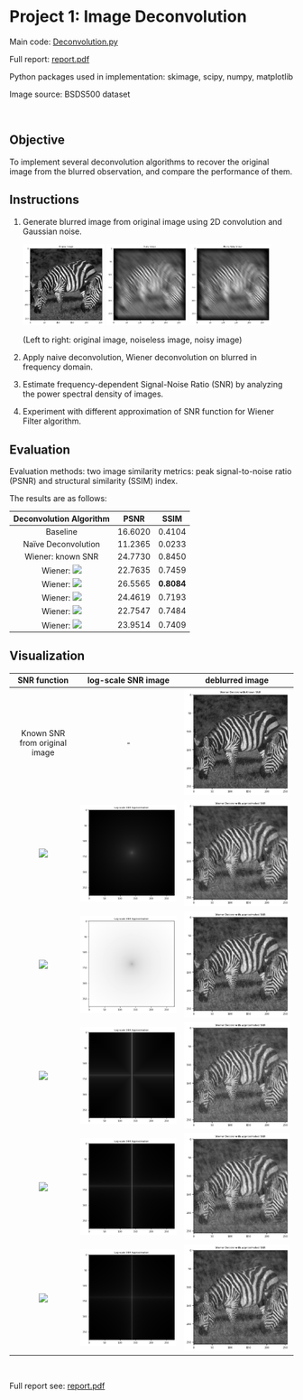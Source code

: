 # Project 1: Image Deconvolution

Main code: [Deconvolution.py](Deconvolution.py)

Full report: [report.pdf](HW1_report.pdf)

Python packages used in implementation: skimage, scipy, numpy, matplotlib

Image source: BSDS500 dataset

<br>

## Objective

To implement several deconvolution algorithms to recover the original image from the blurred observation, and compare the performance of them.

## Instructions

1. Generate blurred image from original image using 2D convolution and Gaussian noise.

	<img src="img/original_image.jpg" width="30%"> <img src="img/blurry_image.jpg" width="30%"> <img src="img/blurry_noisy_image.jpg" width="30%">

	(Left to right: original image, noiseless image, noisy image)

2. Apply naive deconvolution, Wiener deconvolution on blurred in frequency domain.

3. Estimate frequency-dependent Signal-Noise Ratio (SNR) by analyzing the power spectral density of images.

4. Experiment with different approximation of SNR function for Wiener Filter algorithm.

## Evaluation

Evaluation methods: two image similarity metrics: peak signal-to-noise ratio (PSNR) and structural similarity (SSIM) index.

The results are as follows:

| Deconvolution Algorithm | PSNR | SSIM |
|:-----------------------:|:----:|:----:|
|Baseline|16.6020|0.4104|
|Naïve Deconvolution|11.2365|0.0233|
|Wiener: known SNR|24.7730|0.8450|
|Wiener: <img src="https://render.githubusercontent.com/render/math?math=1/(\omega_1^2%2b\omega_2^2)">|22.7635|0.7459|
|Wiener: <img src="https://render.githubusercontent.com/render/math?math=\omega_1^2%2b\omega_2^2">|26.5565|**0.8084**|
|Wiener: <img src="https://render.githubusercontent.com/render/math?math=\max\left\{1/\omega_1,1/\omega_2\right\}">|24.4619|0.7193|
|Wiener: <img src="https://render.githubusercontent.com/render/math?math=\omega_1^{-0.6}%2b\omega_2^{-0.6}">|22.7547|0.7484|
|Wiener: <img src="https://render.githubusercontent.com/render/math?math=\omega_1^{-0.6}*\omega_2^{-0.6}">|23.9514|0.7409|

## Visualization

| SNR function | log-scale SNR image | deblurred image |
|:------------:|:-------------------:|:---------------:|
| Known SNR from original image | - | <img src="img/wiener_exact.jpg"> |
| <img src="https://render.githubusercontent.com/render/math?math=\frac{1}{\omega%20_1^2%2b\omega%20_2^2}"> | <img src="img/SNR1.jpg"> | <img src="img/wiener_approx1.jpg"> |
| <img src="https://render.githubusercontent.com/render/math?math=\omega%20_1^2%2b\omega%20_2^2"> | <img src="img/SNR2.jpg"> | <img src="img/wiener_approx2.jpg"> |
| <img src="https://render.githubusercontent.com/render/math?math=\large\max\left\{\frac{1}{\omega%20_1},%20\frac{1}{\omega%20_2}\right\}"> | <img src="img/SNR3.jpg"> | <img src="img/wiener_approx3.jpg"> |
| <img src="https://render.githubusercontent.com/render/math?math=\omega%20_1^{-0.6}%2b\omega%20_2^{-0.6}"> | <img src="img/SNR4.jpg"> | <img src="img/wiener_approx4.jpg"> |
| <img src="https://render.githubusercontent.com/render/math?math=\omega%20_1^{-0.6}*\omega%20_2^{-0.6}"> | <img src="img/SNR5.jpg"> | <img src="img/wiener_approx5.jpg"> |

<br>

Full report see: [report.pdf](HW1_report.pdf)
